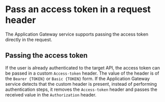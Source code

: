 # Pass an access token in a request header

The Application Gateway service supports passing the access token directly in the request.

## Passing the access token

If the user is already authenticated to the target API, the access token can be passed in a custom `Access-token` header. The value of the header is of the `Bearer {TOKEN}` or `Basic {TOKEN}` form. If the Application Gateway service detects that the custom header is present, instead of performing authentication steps, it removes the `Access-token` header and passes the received value in the `Authorization` header.